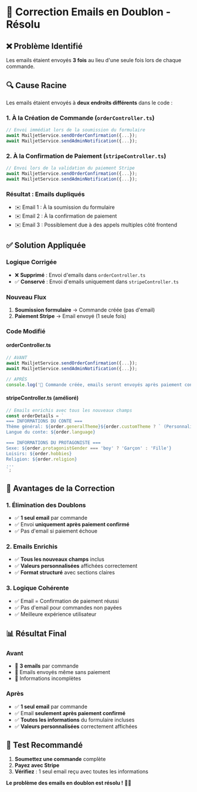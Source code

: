 # 📧 Correction Emails en Doublon - Résolu

## ❌ **Problème Identifié**

Les emails étaient envoyés **3 fois** au lieu d'une seule fois lors de chaque commande.

## 🔍 **Cause Racine**

Les emails étaient envoyés à **deux endroits différents** dans le code :

### **1. À la Création de Commande** (`orderController.ts`)
```typescript
// Envoi immédiat lors de la soumission du formulaire
await MailjetService.sendOrderConfirmation({...});
await MailjetService.sendAdminNotification({...});
```

### **2. À la Confirmation de Paiement** (`stripeController.ts`)
```typescript
// Envoi lors de la validation du paiement Stripe
await MailjetService.sendOrderConfirmation({...});
await MailjetService.sendAdminNotification({...});
```

### **Résultat** : Emails dupliqués
- ✉️ Email 1 : À la soumission du formulaire
- ✉️ Email 2 : À la confirmation de paiement
- ✉️ Email 3 : Possiblement due à des appels multiples côté frontend

## ✅ **Solution Appliquée**

### **Logique Corrigée**
- ❌ **Supprimé** : Envoi d'emails dans `orderController.ts`
- ✅ **Conservé** : Envoi d'emails uniquement dans `stripeController.ts`

### **Nouveau Flux**
1. **Soumission formulaire** → Commande créée (pas d'email)
2. **Paiement Stripe** → Email envoyé (1 seule fois)

### **Code Modifié**

#### **orderController.ts**
```typescript
// AVANT
await MailjetService.sendOrderConfirmation({...});
await MailjetService.sendAdminNotification({...});

// APRÈS
console.log('📝 Commande créée, emails seront envoyés après paiement confirmé');
```

#### **stripeController.ts** (amélioré)
```typescript
// Emails enrichis avec tous les nouveaux champs
const orderDetails = `
=== INFORMATIONS DU CONTE ===
Thème général: ${order.generalTheme}${order.customTheme ? ` (Personnalisé: ${order.customTheme})` : ''}
Langue du conte: ${order.language}

=== INFORMATIONS DU PROTAGONISTE ===
Sexe: ${order.protagonistGender === 'boy' ? 'Garçon' : 'Fille'}
Loisirs: ${order.hobbies}
Religion: ${order.religion}
...
`;
```

## 🎯 **Avantages de la Correction**

### **1. Élimination des Doublons**
- ✅ **1 seul email** par commande
- ✅ Envoi **uniquement après paiement confirmé**
- ✅ Pas d'email si paiement échoue

### **2. Emails Enrichis**
- ✅ **Tous les nouveaux champs** inclus
- ✅ **Valeurs personnalisées** affichées correctement
- ✅ **Format structuré** avec sections claires

### **3. Logique Cohérente**
- ✅ Email = Confirmation de paiement réussi
- ✅ Pas d'email pour commandes non payées
- ✅ Meilleure expérience utilisateur

## 📊 **Résultat Final**

### **Avant**
- 🔴 **3 emails** par commande
- 🔴 Emails envoyés même sans paiement
- 🔴 Informations incomplètes

### **Après**
- ✅ **1 seul email** par commande
- ✅ Email **seulement après paiement confirmé**
- ✅ **Toutes les informations** du formulaire incluses
- ✅ **Valeurs personnalisées** correctement affichées

## 🚀 **Test Recommandé**

1. **Soumettez une commande** complète
2. **Payez avec Stripe**
3. **Vérifiez** : 1 seul email reçu avec toutes les informations

**Le problème des emails en doublon est résolu !** 📧✨
